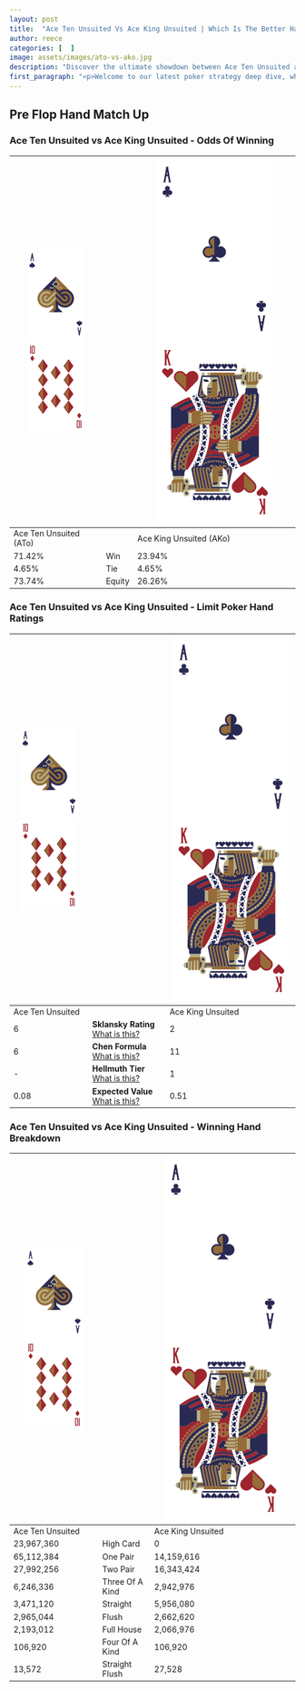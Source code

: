 ```yaml
---
layout: post
title:  "Ace Ten Unsuited Vs Ace King Unsuited | Which Is The Better Hand In Poker? A Complete Guide"
author: reece
categories: [  ]
image: assets/images/ato-vs-ako.jpg
description: "Discover the ultimate showdown between Ace Ten Unsuited and Ace King Unsuited in poker! Uncover the odds, strategies, and scenarios where one hand triumphs over the other. Get ready to up your poker game with this thrilling analysis."
first_paragraph: "<p>Welcome to our latest poker strategy deep dive, where we're pitting two distinct hands against each other in a high-stakes showdown: Ace Ten Unsuited vs Ace King Unsuited.</p><p>In the dynamic world of poker, every decision counts, and knowing which hand holds the upper hand is key to your success at the table.</p><p>In this article, we'll dissect these two hands, explore the scenarios where one dominates the other, and equip you with the knowledge to make strategic choices that can tip the odds in your favor.</p><p>Get ready to unravel the intriguing dynamics of these poker hands and elevate your game to new heights.</p>"
---
```




[comment]: # (sp0)

## Pre Flop Hand Match Up

<div class="table hand-ratings" markdown="1"> 



### Ace Ten Unsuited vs Ace King Unsuited - Odds Of Winning


    
| ![image info](assets/images/hand1/A.png) ![image info](assets/images/hand1/To.png) |  | ![image info](assets/images/hand2/A.png) ![image info](assets/images/hand2/Ko.png) |
| -------- | -------- | -------- |
| Ace Ten Unsuited (ATo) |  | Ace King Unsuited (AKo) |
| 71.42% | Win | 23.94% |
| 4.65% | Tie | 4.65% |
| 73.74% | Equity | 26.26% |




[comment]: # (sp1)



### Ace Ten Unsuited vs Ace King Unsuited - Limit Poker Hand Ratings


    
| ![image info](assets/images/hand1/A.png) ![image info](assets/images/hand1/To.png) |  | ![image info](assets/images/hand2/A.png) ![image info](assets/images/hand2/Ko.png) |
| -------- | -------- | -------- |
| Ace Ten Unsuited |  | Ace King Unsuited |
| 6 | **Sklansky Rating** [What is this?](/sklansky-rating-explained) | 2 |
| 6 | **Chen Formula** [What is this?](/chen-formula-explained) | 11 |
| - | **Hellmuth Tier** [What is this?](/Hellmuth-tier-explained) | 1 |
| 0.08 | **Expected Value** [What is this?](/expected-value-explained) | 0.51 |




[comment]: # (sp2)



### Ace Ten Unsuited vs Ace King Unsuited - Winning Hand Breakdown


    
| ![image info](assets/images/hand1/A.png) ![image info](assets/images/hand1/To.png) |  | ![image info](assets/images/hand2/A.png) ![image info](assets/images/hand2/Ko.png) |
| -------- | -------- | -------- |
| Ace Ten Unsuited |  | Ace King Unsuited |
| 23,967,360 | High Card | 0 |
| 65,112,384 | One Pair | 14,159,616 |
| 27,992,256 | Two Pair | 16,343,424 |
| 6,246,336 | Three Of A Kind | 2,942,976 |
| 3,471,120 | Straight | 5,956,080 |
| 2,965,044 | Flush | 2,662,620 |
| 2,193,012 | Full House | 2,066,976 |
| 106,920 | Four Of A Kind | 106,920 |
| 13,572 | Straight Flush | 27,528 |




[comment]: # (sp3)



</div>

[comment]: # (sp4)



[comment]: # (sp5)

